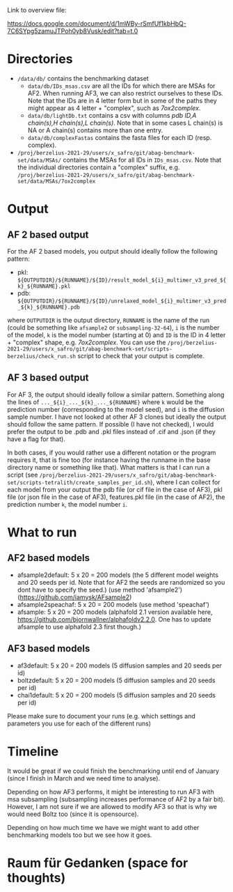 
Link to overview file:

https://docs.google.com/document/d/1mWBy-rSmfUf1kbHbQ-7C6SYpg5zamuJTPoh0yb8Vusk/edit?tab=t.0

# Directories

- `/data/db/` contains the benchmarking dataset
    - `data/db/IDs_msas.csv` are all the IDs for which there are MSAs for AF2. When running AF3, we can also restrict ourselves to these IDs. Note that the IDs are in 4 letter form but in some of the paths they might appear as 4 letter + "complex", such as *7ox2complex*.
    - `data/db/lightDb.txt` contains a csv with columns *pdb ID,A chain(s),H chain(s),L chain(s)*. Note that in some cases L chain(s) is NA or A chain(s) contains more than one entry.
    - `data/db/complexFastas` contains the fasta files for each ID (resp. complex).
 - `/proj/berzelius-2021-29/users/x_safro/git/abag-benchmark-set/data/MSAs/` contains the MSAs for all IDs in `IDs_msas.csv`. Note that the individual directories contain a "complex" suffix, e.g. `/proj/berzelius-2021-29/users/x_safro/git/abag-benchmark-set/data/MSAs/7ox2complex`

# Output

## AF 2 based output

For the AF 2 based models, you output should ideally follow the following pattern:

- pkl: `${OUTPUTDIR}/${RUNNAME}/${ID}/result_model_${i}_multimer_v3_pred_${k}_${RUNNAME}.pkl`
- pdb: `${OUTPUTDIR}/${RUNNAME}/${ID}/unrelaxed_model_${i}_multimer_v3_pred_${k}_${RUNNAME}.pdb`

where `OUTPUTDIR` is the output directory, `RUNNAME` is the name of the run (could be something like `afsample2` or `subsampling-32-64`), `i` is the number of the model, `k` is the model number (starting at 0) and `ID` is the ID in 4 letter + "complex" shape, e.g. *7ox2complex*. 
You can use the `/proj/berzelius-2021-29/users/x_safro/git/abag-benchmark-set/scripts-berzelius/check_run.sh` script to check that your output is complete.

## AF 3 based output

For AF 3, the output should ideally follow a similar pattern. Something along the lines of `..._${i}_..._${k}_..._${RUNNAME}` where `k` would be the prediction number (corresponding to the model seed), and `i` is the diffusion sample number. 
I have not looked at other AF 3 clones but ideally the output should follow the same pattern. If possible (I have not checked), I would prefer the output to be .pdb and .pkl files instead of .cif and .json (if they have a flag for that).



In both cases, if you would rather use a different notation or the program requires it, that is fine too (for instance having the runname in the base directory name or something like that). 
What matters is that I can run a script (see `/proj/berzelius-2021-29/users/x_safro/git/abag-benchmark-set/scripts-tetralith/create_samples_per_id.sh`), where I can collect for each model from your output the pdb file (or cif file in the case of AF3), pkl file (or json file in the case of AF3), features.pkl file (in the case of AF2), the prediction number `k`, the model number `i`.


# What to run

## AF2 based models

- afsample2default: 5 x 20 = 200 models (the 5 different model weights and 20 seeds per id. Note that for AF2 the seeds are randomized so you dont have to specify the seed.) (use method 'afsample2') (https://github.com/iamysk/AFsample2)
- afsample2speachaf: 5 x 20 = 200 models (use method 'speachaf')
- afsample: 5 x 20 = 200 models (alphafold 2.1 version available here, https://github.com/bjornwallner/alphafoldv2.2.0. One has to update afsample to use alphafold 2.3 first though.)

## AF3 based models

- af3default: 5 x 20 = 200 models (5 diffusion samples and 20 seeds per id)
- boltzdefault: 5 x 20 = 200 models (5 diffusion samples and 20 seeds per id)
- chai1default: 5 x 20 = 200 models (5 diffusion samples and 20 seeds per id)

Please make sure to document your runs (e.g. which settings and parameters you use for each of the different runs)

# Timeline

It would be great if we could finish the benchmarking until end of January (since I finish in March and we need time to analyse).

Depending on how AF3 performs, it might be interesting to run AF3 with msa subsampling (subsampling increases performance of AF2 by a fair bit). However, I am not sure if we are allowed to modify AF3 so that is why we would need Boltz too (since it is opensource).

Depending on how much time we have we might want to add other benchmarking models too but we see how it goes.


# Raum für Gedanken (space for thoughts)
